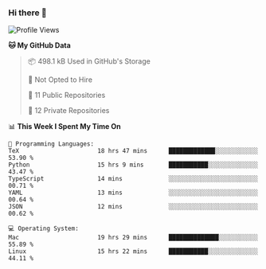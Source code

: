 ### Hi there 👋

<!--
**huayuan4396/huayuan4396** is a ✨ _special_ ✨ repository because its `README.md` (this file) appears on your GitHub profile.

Here are some ideas to get you started:

- 🔭 I’m currently working on ...
- 🌱 I’m currently learning ...
- 👯 I’m looking to collaborate on ...
- 🤔 I’m looking for help with ...
- 💬 Ask me about ...
- 📫 How to reach me: ...
- 😄 Pronouns: ...
- ⚡ Fun fact: ...
-->

<!--START_SECTION:waka-->
![Profile Views](http://img.shields.io/badge/Profile%20Views-0-blue)

**🐱 My GitHub Data** 

> 📦 498.1 kB Used in GitHub's Storage 
 > 
> 🚫 Not Opted to Hire
 > 
> 📜 11 Public Repositories 
 > 
> 🔑 12 Private Repositories 
 > 
📊 **This Week I Spent My Time On** 

```text
💬 Programming Languages: 
TeX                      18 hrs 47 mins      █████████████░░░░░░░░░░░░   53.90 % 
Python                   15 hrs 9 mins       ███████████░░░░░░░░░░░░░░   43.47 % 
TypeScript               14 mins             ░░░░░░░░░░░░░░░░░░░░░░░░░   00.71 % 
YAML                     13 mins             ░░░░░░░░░░░░░░░░░░░░░░░░░   00.64 % 
JSON                     12 mins             ░░░░░░░░░░░░░░░░░░░░░░░░░   00.62 % 

💻 Operating System: 
Mac                      19 hrs 29 mins      ██████████████░░░░░░░░░░░   55.89 % 
Linux                    15 hrs 22 mins      ███████████░░░░░░░░░░░░░░   44.11 % 
```


<!--END_SECTION:waka-->
